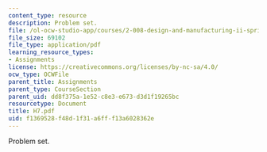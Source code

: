 ```yaml
---
content_type: resource
description: Problem set.
file: /ol-ocw-studio-app/courses/2-008-design-and-manufacturing-ii-spring-2003/f1369528f48d1f31a6fff13a6028362e_H7.pdf
file_size: 69102
file_type: application/pdf
learning_resource_types:
- Assignments
license: https://creativecommons.org/licenses/by-nc-sa/4.0/
ocw_type: OCWFile
parent_title: Assignments
parent_type: CourseSection
parent_uid: dd8f375a-1e52-c8e3-e673-d3d1f19265bc
resourcetype: Document
title: H7.pdf
uid: f1369528-f48d-1f31-a6ff-f13a6028362e
---
```

Problem set.